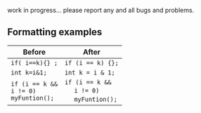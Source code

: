 work in progress...
please report any and all bugs and problems.

## Formatting examples
Before | After
------------ | -------------
`if( i==k){} ;` | `if (i == k) {};`
`int k=i&1;` | `int k = i & 1;`
`if (i == k &&`<br>`i != 0)`<br>`myFuntion();` | `if (i == k &&`<br>&nbsp;&nbsp;&nbsp;&nbsp;&nbsp;`i != 0)`<br>&nbsp;&nbsp;&nbsp;&nbsp;&nbsp;`myFuntion();`